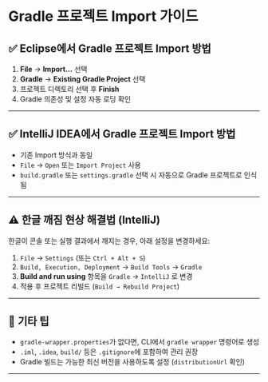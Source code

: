 # Gradle 프로젝트 Import 가이드

## ✅ Eclipse에서 Gradle 프로젝트 Import 방법

1. **File** → **Import...** 선택  
2. **Gradle** → **Existing Gradle Project** 선택  
3. 프로젝트 디렉토리 선택 후 **Finish**  
4. Gradle 의존성 및 설정 자동 로딩 확인

---

## ✅ IntelliJ IDEA에서 Gradle 프로젝트 Import 방법

- 기존 Import 방식과 동일  
- `File` → `Open` 또는 `Import Project` 사용  
- `build.gradle` 또는 `settings.gradle` 선택 시 자동으로 Gradle 프로젝트로 인식됨

---

## ⚠️ 한글 깨짐 현상 해결법 (IntelliJ)

한글이 콘솔 또는 실행 결과에서 깨지는 경우, 아래 설정을 변경하세요:

1. `File` → `Settings` (또는 `Ctrl + Alt + S`)
2. `Build, Execution, Deployment` → `Build Tools` → `Gradle`
3. **Build and run using** 항목을 `Gradle` → `IntelliJ` 로 변경
4. 적용 후 프로젝트 리빌드 (`Build → Rebuild Project`)

---

## 🦾 기타 팁

- `gradle-wrapper.properties`가 없다면, CLI에서 `gradle wrapper` 명령어로 생성
- `.iml`, `.idea`, `build/` 등은 `.gitignore`에 포함하여 관리 권장
- Gradle 빌드는 가능한 최신 버전을 사용하도록 설정 (`distributionUrl` 확인)

---
